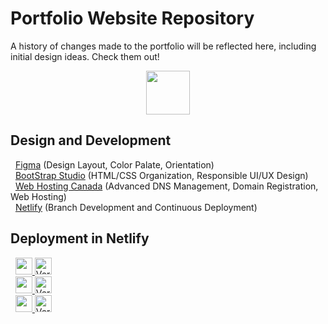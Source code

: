 # Portfolio Website Repository 
A history of changes made to the portfolio will be reflected here, including initial design ideas. 
Check them out!<br>

<p align="center">
    <a href="https://www.arfazhxss.ca/">
        <img src="https://img.shields.io/badge/_www.arfazhxss.ca-LINK?logo=codecademy&style=flat&color=0D1117&logoColor=white&link=https%3A%2F%2Fwww.arfazhxss.ca" height="70">
    </a>
</p> 

## Design and Development
&nbsp; [Figma](https://www.figma.com/) (Design Layout, Color Palate, Orientation) <br>
&nbsp; [BootStrap Studio](https://bootstrapstudio.io/) (HTML/CSS Organization, Responsible UI/UX Design)<br>
&nbsp; [Web Hosting Canada](https://whc.ca/en) (Advanced DNS Management, Domain Registration, Web Hosting)<br>
&nbsp; [Netlify](https://www.netlify.com/) (Branch Development and Continuous Deployment)<br>

## Deployment in Netlify 

&nbsp; <a href="https://arfazhxss-v1.netlify.app"> <img src="https://img.shields.io/badge/_Version_1_Build-LINK?logo=
sfml&color=white&logoColor=black" height="27"> </a>
<a href="https://app.netlify.com/sites/arfazhxss-v1/deploys"><img src="https://api.netlify.com/api/v1/badges/51e54bfe-b25e-4d10-b1b2-7ea7bd590b25/deploy-status" alt="Version 1 Build" height="27"></a> <br>
&nbsp; <a href="https://arfazhxss-v2.netlify.app"> <img src="https://img.shields.io/badge/_Version_2_Build-LINK?logo=
sfml&color=white&logoColor=black" height="27"> </a>
<a href="https://app.netlify.com/sites/arfazhxss-v2/deploys"><img src="https://api.netlify.com/api/v1/badges/ae8662ab-e561-4527-9dbe-375fcbe08083/deploy-status" alt="Version 2 Build" height="27"> </a> <br> 
&nbsp; <a href="https://arfazhxss-v3.netlify.app"> <img src="https://img.shields.io/badge/_Version_3_Build-LINK?logo=
sfml&color=white&logoColor=black" height="27"> </a>
<a href="https://app.netlify.com/sites/arfazhxss-v3/deploys"><img src="https://api.netlify.com/api/v1/badges/cfe5fda1-9655-4d69-ba9e-0ef6c2907b96/deploy-status" alt="Version 3 Build" height="27"> </a> <br>

